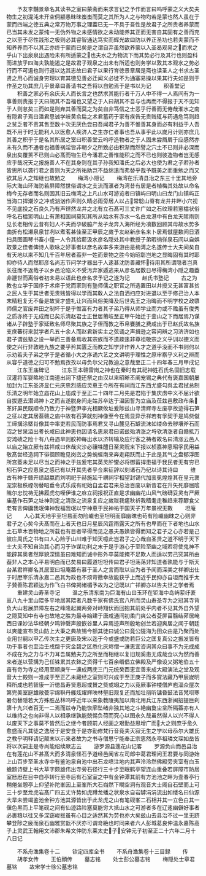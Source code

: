 <!-- { "loadSidebar": true } -->
　　予友李黼景章名其读书之室曰蒙斋而来求言记之予作而言曰呜呼蒙之义大矣夫物生之初混沌未开空侗颛愚昧昧蚩蚩而莫之其所为人之与物均若是蒙也然人虽在于蒙而四端之徳五典之常万物万事之理葢已无一不具于吾性是故君子之所贵者养蒙而已当其未发之蒙纯一无伪外物之未感情欲之未动能养其正而无害自其固有之善而充之以至于尽性践形之极则必其睿智通达笃实而辉光故曰防以养正圣功也若夫蒙而不知养养而不以其正亦终于蒙而已矣是之谓自弃虽然欲养蒙以入圣曷观易之而求之乎山下出泉泉出遇险未有所适蒙之也夫水之为物流下而其势必行及其行也则盈科而进放乎四海夫孰能遏之是故君子观泉之出未有所适也则务学以敦其本观水之势必行而不可遏也则行道以达其志故曰君子以果行育徳景章居是斋也读圣人之书求古圣贤之用心而诚身穷理以育其徳见善必迁闻义必徙不为通塞易操以果其行夫如是则于作圣之功其庶几乎景章曰善请书之吾将以自勉焉于是书以为记
　　积善堂记
　　积善之家必有余庆夫人而长言之也然求其能行者千万人中不得一人焉间有为一事善则责报于天曰胡其不吾福也又望之于人曰胡其不吾与也再而不得报于天不见知于人则怠矣三而如是则弃其善而莫之为矣自非笃信之士恶乎行善而无倦哉淮水之南有隠君子焉曰潘君思诚学岐黄俞扁之术君蓄药于家有疾告无贵贱辄与药遇危笃则趋之贫乏者不责其售至数十次无厌色尝曰吾闻君子为善不惟善其身而必有利益于人吾既不用于时无能利人以医愈人疾济人之生亦仁者事也吾从事乎此以嵗月计则亦庶几其善之积乎于是名其所居之室曰积善堂云呜呼造物者之于人固未尝屑屑于应感然亦未有久而不通者也福善祸淫皆非朝夕之所致必由积渐而然譬之穴土不已则井必深而泉出矣覆篑不已则山必髙而物生已今潘君之善惟能积之而不已也则彼造物者岂无感应乎哉况天之报施善人不在其身则在其子孙我知潘氏之后必大也使为君之子若孙者皆思所以袭行君之善则为天之所祐助岂不益绵逺而弗替乎哉予既美之而重勉之而又欲其后人之知继也故勉之
　　梅湾小隠记
　　梅湾在乐清县治之东三十里其地旁际大海山环海防若屏障然世俗谓水之支流而滙者为湾昔有居是者植梅其处故以命名梅今无存者而名则因其旧云梅湾之上凡山水可游览者曰镇屿曰明山曰龙门山镇屿正当海口捍潮汐之冲或汹汹作声则久晴必雨旁居人以占常騐山脊有龙井井畔小穴视不见底投之石良久乃有声铿然龙井之北有立石髙可三丈许广如之石纹理若窻櫺状俗呼名石櫺窻明山上有萧相国祠莫知其所从始水有赤水一名白龙港中有白龙天隂雨则见长老相传云昔有妇人不夫而孕破脇产龙子龙奔入海所经为凟数回顾其母故水势多曲折有松濑泉泉甘冽以煮茗甚佳至正甲辰之嵗予友赵新彦名来卜居焉僦屋数间日洒扫具图画琴书畜小僮一人令其拾薪汲水彦名隠处其中教授子弟暇徜徉泉石间以自娯取景之佳者俾诗人歌咏之好事者以彦名故率多来游由是梅湾之名遂传士大夫间矣自有天地以来不知几千百年居者葢非一姓而景物之胜今始昭彰岂地之显晦固有其时耶抑亦待人而然耶彦名尚志节问学才器出于人逺甚沈防善藏怀待用其所谓隠者岂真长往而不返哉子以乡邑沦陷义不受汚弃家遁逃来从彦名居数日尽得梅湾小隠之趣葢非遯世而离俗者初未易以语此也彦名求予记之遂为记
　　赵氏书塾记
　　古之为教也立学于国序于术庠于党而家则有塾师儒之职官之所选置田以井授又无甚富甚贫之民人生于其世者无贵贱皆得以学而其敎人之法自洒扫应对进退以至于修己治人本末精粗复无不备是故贤才盛礼让兴而风俗美降及后世先王之治晦而不明学校之政隳师儒之官废井田之制坏于是乎惟富有力者其子弟乃得从师学业而力或不赡虽有俊秀之质亦终于无成而已矣乐清赵君士正世居莆岐至正甲午始迁于壸山之下而居焉乃谋诸从子辟塾于家延致名师尽聚其族之子侄而教之币帛饔膳之费咸出于已赵氏故名族支庶蕃衍来就学者凡五十余人而赵君新实主之弦诵之声揖逊之容问辨之习济济如也君子谓兹塾之设一举而三善备焉收其宗族而不遗疎逺非尊祖敬宗之义乎训以徳义而使之兴行非敦睦九族之要乎矜其匮乏而教之知学非作养人才之道乎没而不书则何以示劝若夫子弟之学于是者循小大之序诵六艺之文讲明乎理性之原审察乎义利之辨而从容乎道徳之归可不勉焉孜孜以毋负尔父兄教迪之意哉至正二十四年春三月甲戌记
　　江东王庙碑记
　　江东王本赣雷岗之神也在秦时有其祀神姓石氏名固旧志载汉灌将军婴略地江南道出祠下捷还祭之由汉以来昭晰丕阐宠锡之典代有褒嘉国朝屡加封为江东圣济显仁元庆忠烈感应灵恵王今所在有祠而江东西尤盛勾呉孟君拭总制乐清之明年始立庙花山上庙成于至正二十四年二月先是君陷于集庆虏中义不屈计欲自拔遯去潜谒神卜之而吉遂脱身间走姑苏卒达于温因誓为立庙及莅兹邑敷政布条革奸屏民既顺令乃致力于神暨尹李光相厥攸址爰陟兹山寻清辉寺左废亭故迹得石笋之征以定其居葢赣之庙中故有石笋就刻神像至今在焉显异示祥若有孚契于是鸠赀僦工缔搆涂塈肖像其中率吏若民而防事焉君又寻山麓见石罅流沫如缕命去秽壤斧石而沼之甘泉溢出耉长咸曰此神恵也因请名恵泉君曰诺兹殆清涨之埒欤清涨者自赣抵万安滩碛之险十有八舟遇旱则胶神每出水以济转输及应行客之祷者故名曰清涨云邑人以庙之始立厥有兹祥咸曰休哉灾沴必禳牲醴日至灵贶来下报以桢嘉神恵昭孚民用益敬髙尝经造祠下徘徊顾瞻见岗峦之势蜿蜒南来奔走翔跃而止于此是其气之盘郁浮图所宫葢未足以尽当之而神之于兹爰宅其英灵肸蠁必将御菑捍患福于我民者无有穷已矧石笋之应恵泉之感已有以开其先者乎佥来征辞以刻诸石乃纪以诗其诗曰
　　维古有神于赣开绩越嬴而刘明祀于赫施延千禩祠宇相望封锡代加衮冕煌煌其在皇元褒宠崇极秩禋勿替昭垂令式乐成有祀始自孟君君来总治百废以新昔君在升矢死靡屈隂隲尔忠忱祷无拂履虎勿咥伊谁之庥立祠报祝正直是求幽幽花山风气磅礴妥灵有严厥庙基作石笋之址神则定之清涨之流泉复应之嵗祓我瘥秋祈我穑耄走稚趋来荐醪食父老有言俾牖我氓俾神我福我氓以宁神恵于民神祐于国天子万年景祝无斁
　　坦庵记
　　人心其天地乎至坦易而勿险巇也至坦明而靡幽昩也苟有险巇幽昩之心则非君子之心矣今夫髙而在上者天也日月星辰风霆雨露天之所有也卑而在下者地也山水土石草木百物地之所载也有目者举得而见之愚夫愚媍皆得而知之君子之心亦若是己彼庄周氏之书有曰人心险于山川难于知天噫此岂君子之心哉自圣贤之道不明于天下士大夫不知自治其心而习于诈谋功利之末于是乎游心于至险至幽之域若将使鬼神不能辟其奥者然厚貌深情虽曰难知而诚中形外卒莫能掩不足欺人而适以劳己究其所由葢非人之本心平易明白而已矣易曰履道坦坦传曰君子坦荡荡非知道者孰能与于斯天台某君祥卿名其居室曰坦庵葢有慕于圣人之言而取以自为者予闻而深美之祥卿出仕于时厯宰乐清永嘉二邑其为政也不烦苛徼幸故能获乎上而近乎民抑亦自坦而推乎太子賛善陈君颖达为作飞白书俾掲诸楣予故为之记既以广祥卿亦以告夫世之学者焉
　　重建灵山寿圣寺记
　　温之乐清东南为巨海有山曰玉环在钜海中岛屿萦纡袤亘八九十里山隈多平地居其隈者凡数千家有佛氏宫八所而灵山寿圣寺为之冠其寺背负大山若展屏障左右之峰隆起翼两旁对峙翔伏而回抱其前处乎内者不见其外自外望之隠莫知中有寺也故地之胜为最寺始建于唐咸通间初柔门爽公者芟屏菑翳结茒居崦西日课妙法华经朝夕鸣钟磬声殷嵌谷里人异焉迹声所殷地创兰若迎爽居之闻于朝廷以爽能宣布灵山防上大秉之典故锡今额其徒曰诚公曰竟公隄海为田众由是乃聚而处业用世嗣以甲乙传次主之更唐及宋以迄于今或盛或防若巨公之匡复真公之振发皆有功于事者也至治壬戌燬于灾金碧之区悉化灰烬僧一濓恵宜咨询其众曰事不为无成成不成在为之力与不力耳吾属勉夫力之所至而相继以复旧规奚患无成哉佥以为然而善来者遂以营搆为己任铢累其衣鉢之资得千七百余缗倡立佛殿及严像设又粥地伯五十亩有竒为寺之经用至顺庚午一濓成两庑三门元统癸酉恵宜善来成大殿演法之堂及观音大士殿则一淮成于至正乙未藏经之室则可兴成于至正庚子而多寳法藏乃甲辰嵗明释所成也若智康一沂徳昌寿贤恵超或賛之赀或翊之力以竟厥事钟楼僧庐庖湢众屋次第完美室庭雄敞甍宇绵聨丹艧炫燿辉映林壑旧观复还而加壮丽昕镛昏鼓法音梵呗寒暑勿替隠若大方殊胜丛林呜呼近年以来象教陵夷加以南北用兵江东西浙闽招提巨刹隳十九兴者百无一二焉而兹寺乃能恢廓坠绪非独其地之斗絶幽敻尘坌所隔葢亦有人以维持之也向非得人以相承继孰能兢惕负荷而究心以图永久哉虽然得人以兴不得人以废天下之事莫不皆然后之继今者顾前人经画之艰勤益思增广而大之则庶乎愈久愈盛而凡其徒之逸居于是安食于是亦勤修梵行音竟夫灭寂无生之学以毋忝尔大雄氏之教乎明释请记颠末以示来者故为之书寺僧思宁能奉正宗恵然永亭祖璘文琛如岳皆将以次嗣主是寺尚能绍续厥志云
　　游罗源县莲花山记畧
　　罗源负山而邑县治在有莲花山不甚髙大而多清泉怪石予道经邑闽省左司郎中葛君理问王君要与同游始上山百步至圣水寺中有鉴池泉自池中出石龙喷注地内其声泠泠然佛殿旁夹室有白玉蟾题诗壁上书大草字颇雄伟出寺旁石径行三十步至眠鹤亭望连山重叠若屏障市防居室厯厯在目中自亭转行至寺后有石室室之中有金钟潭其前有方池池之畔为壸春亭行稍倦坐憩亭上仰望补陀峯因上至峯所大石岿然下瞷空洞有观音大士阁自石壁而上可三十步至龙虎岩髙广四五丈许势如虎蹲龙蟠之状泉水自岩罅涓涓流出如缕名曰仙源大旱未尝竭鉴池金钟方池其源皆出于此龙虎之山有笔砚峯二石相并其一立色白其一偃色黒而上平笔砚之间有仙迹路险塞莫能穷大抵山水之可游者多在辽逺幽僻好事者必裹粮以往又多深窈峻拔虽有心目之适然其为劳也亦大矣兹山去县治不过一里无跻攀登陟之疲而泉石幽雅赏翫不厌亦可谓竒絶也时同来者六人彭城葛良仲温永嘉陈高子上灵武王翰用文沛郡朱希文仲防东莱太史子安钟元子初至正二十六年二月十八日记














　　不系舟渔集卷十二
　　钦定四库全书
　　不系舟渔集卷十三目録
　　传
　　胡孝女传
　　王伯顔传
　　墓志铭
　　处士彭公墓志铭
　　梅隠处士章君墓铭
　　故宋学士徐公墓志铭
